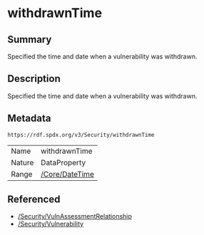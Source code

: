 <!-- Automatically generated by spec-parser v2.0.0 on 2024-01-26T22:18:46.241893+00:00 -->
<!-- SPDX-License-Identifier: Community-Spec-1.0 -->

# withdrawnTime

## Summary

Specified the time and date when a vulnerability was withdrawn.


## Description

Specified the time and date when a vulnerability was withdrawn.


## Metadata

`https://rdf.spdx.org/v3/Security/withdrawnTime`


| | |
|---|---|
| Name | withdrawnTime |
| Nature | DataProperty |
| Range | [/Core/DateTime](../../Core/Classes/DateTime.md) |




## Referenced

- [/Security/VulnAssessmentRelationship](../../Security/Classes/VulnAssessmentRelationship.md)
- [/Security/Vulnerability](../../Security/Classes/Vulnerability.md)

